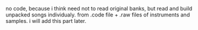 no code, because i think need not to read original banks, but read and build unpacked songs individualy. from .code file + .raw files of instruments and samples. i will add this part later.
